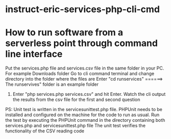 # instruct-eric-services-php-cli-cmd
# How to run software from a serverless point through command line interface

Put the services.php file and services.csv file in the same folder in your PC. For example Downloads folder
Go to cli command terminal and change directory into the folder where the files are
Enter "cd runservices"  ======> The runservives" folder is an example folder

1. Enter "php services.php services.csv" and hit Enter. Watch the cli output the results from the csv file for the first and second question

PS: Unit test is written in the servicesunittest.php file.
    PHPUnit needs to be installed and configured on the machine for the code to run as usual. Run the test by executing the PHPUnit command in the directory containing both services.php and servicesunittest.php file
    The unit test verifies the functionality of the CSV reading code
